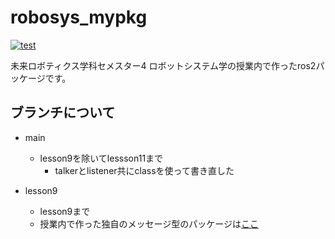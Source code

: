 # robosys_mypkg
[![test](https://github.com/hide4096/robosys_mypkg/actions/workflows/test.yml/badge.svg)](https://github.com/hide4096/robosys_mypkg/actions/workflows/test.yml)

未来ロボティクス学科セメスター4 ロボットシステム学の授業内で作ったros2パッケージです。

## ブランチについて
- main
  - lesson9を除いてlessson11まで
    - talkerとlistener共にclassを使って書き直した
    
- lesson9
  - lesson9まで
  - 授業内で作った独自のメッセージ型のパッケージは[ここ](https://github.com/hide4096/person_msgs)
